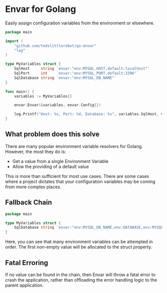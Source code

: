 Envar for Golang
================

Easily assign configuration variables from the environment or elsewhere.

```go
package main

import (
	"github.com/tedslittlerobot/go-envar"
	"log"
)

type MyVariables struct {
	SqlHost     string `envar:"env:MYSQL_HOST,default:localhost"`
	SqlPort     int    `envar:"env:MYSQL_PORT,default:3306"`
	SqlDatabase string `envar:"env:MYSQL_DB_NAME"`
}

func main() {
	variables := MyVariables{}

	envar.Envar(&variables, envar.Config{})

	log.Printf("Host: %s, Port: %d, Database: %s", variables.SqlHost, variables.SqlPort, variables.SqlDatabase)
}
```

## What problem does this solve

There are many popular environment variable resolvers for Golang. However, the most they do is:

- Get a value from a single Environment Variable
- Allow the providing of a default value

This is more than sufficient for most use cases. There are some cases where a project dictates that your configuration variables may be coming from more complex places.

## Fallback Chain

```go
package main

type MyVariables struct {
	SqlDatabase string `envar:"env:MYSQL_DB_NAME,env:DATABASE,env:MYSQL_LOCAL_DB_NAME"`
}
```

Here, you can see that many environment variables can be attempted in order. The first non-empty value will be allocated to the struct property.

## Fatal Erroring

If no value can be found in the chain, then Envar will throw a fatal error to crash the application, rather than offloading the error handling logic to the parent application.
